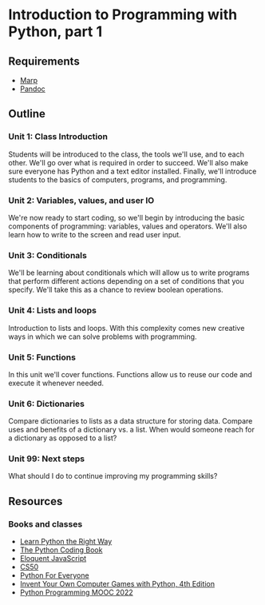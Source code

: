 # Introduction to Programming with Python, part 1

## Requirements

- [Marp](https://github.com/marp-team/marp-cli#install)
- [Pandoc](https://pandoc.org/installing.html)


## Outline

### Unit 1: Class Introduction

Students will be introduced to the class, the tools we'll use, and to each
other. We'll go over what is required in order to succeed. We'll also make sure
everyone has Python and a text editor installed. Finally, we'll introduce
students to the basics of computers, programs, and programming.

### Unit 2: Variables, values, and user IO

We're now ready to start coding, so we'll begin by introducing the basic
components of programming: variables, values and operators. We'll also learn
how to write to the screen and read user input.

### Unit 3: Conditionals

We'll be learning about conditionals which will allow us to write programs that
perform different actions depending on a set of conditions that you specify.
We'll take this as a chance to review boolean operations.

### Unit 4: Lists and loops

Introduction to lists and loops. With this complexity comes new creative ways
in which we can solve problems with programming.

### Unit 5: Functions

In this unit we'll cover functions. Functions allow us to reuse our code and
execute it whenever needed.

### Unit 6: Dictionaries

Compare dictionaries to lists as a data structure for storing data. Compare
uses and benefits of a dictionary vs. a list. When would someone reach for a
dictionary as opposed to a list?

### Unit 99: Next steps

What should I do to continue improving my programming skills?

## Resources

### Books and classes

- [Learn Python the Right Way](https://learnpythontherightway.com/)
- [The Python Coding Book](https://thepythoncodingbook.com/)
- [Eloquent JavaScript](https://eloquentjavascript.net)
- [CS50](https://learning.edx.org/course/course-v1:HarvardX+CS50+X/home)
- [Python For Everyone](https://www.youtube.com/watch?v=8DvywoWv6fI&ab_channel=freeCodeCamp.org)
- [Invent Your Own Computer Games with Python, 4th Edition](https://inventwithpython.com/invent4thed/)
- [Python Programming MOOC 2022](https://programming-22.mooc.fi/)
